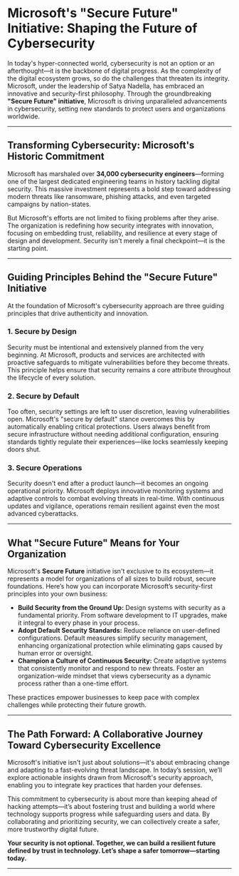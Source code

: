 # Microsoft's "Secure Future" Initiative: Shaping the Future of Cybersecurity

In today's hyper-connected world, cybersecurity is not an option or an afterthought—it is the backbone of digital progress. As the complexity of the digital ecosystem grows, so do the challenges that threaten its integrity. Microsoft, under the leadership of Satya Nadella, has embraced an innovative and security-first philosophy. Through the groundbreaking **"Secure Future" initiative**, Microsoft is driving unparalleled advancements in cybersecurity, setting new standards to protect users and organizations worldwide. 

---

## Transforming Cybersecurity: Microsoft's Historic Commitment

Microsoft has marshaled over **34,000 cybersecurity engineers**—forming one of the largest dedicated engineering teams in history tackling digital security. This massive investment represents a bold step toward addressing modern threats like ransomware, phishing attacks, and even targeted campaigns by nation-states.

But Microsoft's efforts are not limited to fixing problems after they arise. The organization is redefining how security integrates with innovation, focusing on embedding trust, reliability, and resilience at every stage of design and development. Security isn't merely a final checkpoint—it is the starting point.

---

## Guiding Principles Behind the "Secure Future" Initiative

At the foundation of Microsoft's cybersecurity approach are three guiding principles that drive authenticity and innovation.

### 1. **Secure by Design**
   Security must be intentional and extensively planned from the very beginning. At Microsoft, products and services are architected with proactive safeguards to mitigate vulnerabilities before they become threats. This principle helps ensure that security remains a core attribute throughout the lifecycle of every solution.

### 2. **Secure by Default**
   Too often, security settings are left to user discretion, leaving vulnerabilities open. Microsoft's "secure by default" stance overcomes this by automatically enabling critical protections. Users always benefit from secure infrastructure without needing additional configuration, ensuring standards tightly regulate their experiences—like locks seamlessly keeping doors shut.

### 3. **Secure Operations**
   Security doesn't end after a product launch—it becomes an ongoing operational priority. Microsoft deploys innovative monitoring systems and adaptive controls to combat evolving threats in real-time. With continuous updates and vigilance, operations remain resilient against even the most advanced cyberattacks.

---

## What "Secure Future" Means for Your Organization

Microsoft's **Secure Future** initiative isn't exclusive to its ecosystem—it represents a model for organizations of all sizes to build robust, secure foundations. Here’s how you can incorporate Microsoft’s security-first principles into your own business:

- **Build Security from the Ground Up:** Design systems with security as a fundamental priority. From software development to IT upgrades, make it integral to every phase in your process.
- **Adopt Default Security Standards:** Reduce reliance on user-defined configurations. Default measures simplify security management, enhancing organizational protection while eliminating gaps caused by human error or oversight.
- **Champion a Culture of Continuous Security:** Create adaptive systems that consistently monitor and respond to new threats. Foster an organization-wide mindset that views cybersecurity as a dynamic process rather than a one-time effort.

These practices empower businesses to keep pace with complex challenges while protecting their future growth.

---

## The Path Forward: A Collaborative Journey Toward Cybersecurity Excellence

Microsoft's initiative isn't just about solutions—it's about embracing change and adapting to a fast-evolving threat landscape. In today’s session, we’ll explore actionable insights drawn from Microsoft's security approach, enabling you to integrate key practices that harden your defenses.

This commitment to cybersecurity is about more than keeping ahead of hacking attempts—it’s about fostering trust and building a world where technology supports progress while safeguarding users and data. By collaborating and prioritizing security, we can collectively create a safer, more trustworthy digital future.

**Your security is not optional. Together, we can build a resilient future defined by trust in technology. Let’s shape a safer tomorrow—starting today.**

---